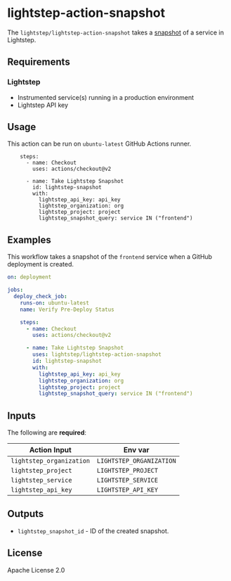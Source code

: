 # lightstep-action-snapshot

The `lightstep/lightstep-action-snapshot` takes a [snapshot](https://lightstep.com/blog/snapshots-detailed-system-behavior-saved-shareable/) of a service in Lightstep.


## Requirements

### Lightstep

  * Instrumented service(s) running in a production environment
  * Lightstep API key

## Usage

This action can be run on `ubuntu-latest` GitHub Actions runner.

```
    steps:  
      - name: Checkout
        uses: actions/checkout@v2

      - name: Take Lightstep Snapshot
        id: lightstep-snapshot
        with:
          lightstep_api_key: api_key
          lightstep_organization: org
          lightstep_project: project
          lightstep_snapshot_query: service IN ("frontend")
```

## Examples

This workflow takes a snapshot of the `frontend` service when a GitHub deployment is created.

```yaml
on: deployment

jobs:
  deploy_check_job:
    runs-on: ubuntu-latest
    name: Verify Pre-Deploy Status

    steps:  
      - name: Checkout
        uses: actions/checkout@v2

      - name: Take Lightstep Snapshot
        uses: lightstep/lightstep-action-snapshot
        id: lightstep-snapshot
        with:
          lightstep_api_key: api_key
          lightstep_organization: org
          lightstep_project: project
          lightstep_snapshot_query: service IN ("frontend")
```

## Inputs

The following are **required**:

| Action Input             | Env var                   |
| ------------------------ | ------------------------- |
| `lightstep_organization` | `LIGHTSTEP_ORGANIZATION`  |
| `lightstep_project`      | `LIGHTSTEP_PROJECT`       |
| `lightstep_service`      | `LIGHTSTEP_SERVICE`       |
| `lightstep_api_key`      | `LIGHTSTEP_API_KEY`       |


## Outputs

* `lightstep_snapshot_id` - ID of the created snapshot.

## License

Apache License 2.0
